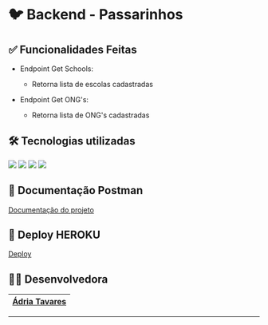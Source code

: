 # 🐦 Backend - Passarinhos


## ✅ Funcionalidades Feitas

* Endpoint Get Schools:
    * Retorna lista de escolas cadastradas
    
* Endpoint Get ONG's:
    * Retorna lista de ONG's cadastradas

<h2> 🛠️ Tecnologias utilizadas </h2>

<img src="https://img.shields.io/badge/-TypeScript-black"> <img src="https://img.shields.io/badge/-NodeJS-black"> <img src="https://img.shields.io/badge/-MySQL-black"> <img src="https://img.shields.io/badge/express-black">

## 📝 Documentação Postman

[Documentação do projeto](https://documenter.getpostman.com/view/17587459/UyrGBtwj)


## 🚀 Deploy HEROKU

[Deploy](https://passarinhos.herokuapp.com)

## 👷‍♀️ Desenvolvedora

| [Ádria Tavares](https://www.linkedin.com/in/adria-tavares/)| 
| :---: |

<hr/>


